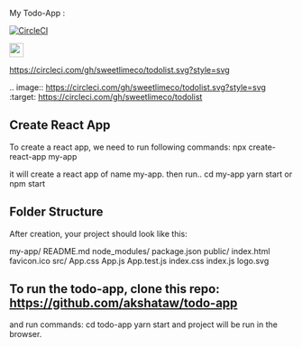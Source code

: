 

My Todo-App :

[![CircleCI](https://circleci.com/gh/sweetlimeco/todolist.svg?style=svg)](https://circleci.com/gh/sweetlimeco/todolist)

<img src="https://circleci.com/gh/sweetlimeco/todolist.svg?style=svg
" height="25">

https://circleci.com/gh/sweetlimeco/todolist.svg?style=svg

.. image:: https://circleci.com/gh/sweetlimeco/todolist.svg?style=svg
    :target: https://circleci.com/gh/sweetlimeco/todolist

## Create React App

To create a react app, we need to run following commands:
   npx create-react-app my-app
 
 it will create a react app of name my-app.
 then run..
   cd my-app
   yarn start  or npm start


## Folder Structure

After creation, your project should look like this:

 my-app/
  README.md
  node_modules/
  package.json
  public/
    index.html
    favicon.ico
  src/
    App.css
    App.js
    App.test.js
    index.css
    index.js
    logo.svg

## To run the todo-app, clone this repo: https://github.com/akshataw/todo-app
 and run commands: cd todo-app
                   yarn start
           and project will be run in the browser.
